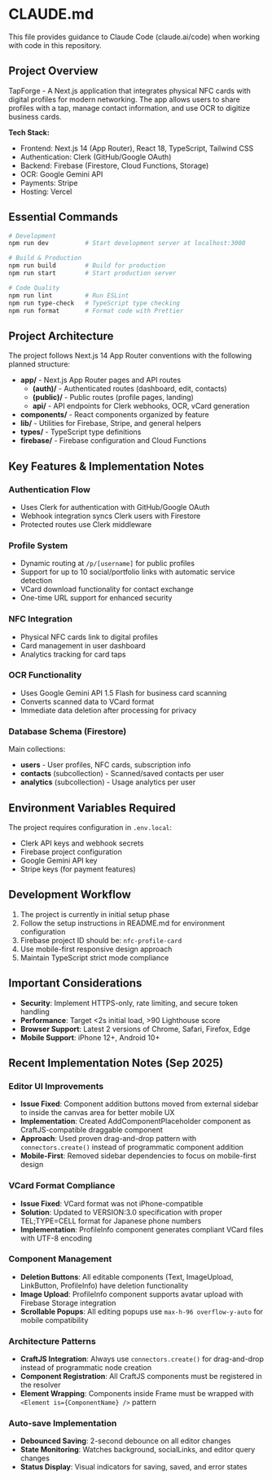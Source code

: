 # CLAUDE.md

This file provides guidance to Claude Code (claude.ai/code) when working with code in this repository.

## Project Overview

TapForge - A Next.js application that integrates physical NFC cards with digital profiles for modern networking. The app allows users to share profiles with a tap, manage contact information, and use OCR to digitize business cards.

**Tech Stack:**

- Frontend: Next.js 14 (App Router), React 18, TypeScript, Tailwind CSS
- Authentication: Clerk (GitHub/Google OAuth)
- Backend: Firebase (Firestore, Cloud Functions, Storage)
- OCR: Google Gemini API
- Payments: Stripe
- Hosting: Vercel

## Essential Commands

```bash
# Development
npm run dev          # Start development server at localhost:3000

# Build & Production
npm run build        # Build for production
npm run start        # Start production server

# Code Quality
npm run lint         # Run ESLint
npm run type-check   # TypeScript type checking
npm run format       # Format code with Prettier
```

## Project Architecture

The project follows Next.js 14 App Router conventions with the following planned structure:

- **app/** - Next.js App Router pages and API routes
  - **(auth)/** - Authenticated routes (dashboard, edit, contacts)
  - **(public)/** - Public routes (profile pages, landing)
  - **api/** - API endpoints for Clerk webhooks, OCR, vCard generation
- **components/** - React components organized by feature
- **lib/** - Utilities for Firebase, Stripe, and general helpers
- **types/** - TypeScript type definitions
- **firebase/** - Firebase configuration and Cloud Functions

## Key Features & Implementation Notes

### Authentication Flow

- Uses Clerk for authentication with GitHub/Google OAuth
- Webhook integration syncs Clerk users with Firestore
- Protected routes use Clerk middleware

### Profile System

- Dynamic routing at `/p/[username]` for public profiles
- Support for up to 10 social/portfolio links with automatic service detection
- VCard download functionality for contact exchange
- One-time URL support for enhanced security

### NFC Integration

- Physical NFC cards link to digital profiles
- Card management in user dashboard
- Analytics tracking for card taps

### OCR Functionality

- Uses Google Gemini API 1.5 Flash for business card scanning
- Converts scanned data to VCard format
- Immediate data deletion after processing for privacy

### Database Schema (Firestore)

Main collections:

- **users** - User profiles, NFC cards, subscription info
- **contacts** (subcollection) - Scanned/saved contacts per user
- **analytics** (subcollection) - Usage analytics per user

## Environment Variables Required

The project requires configuration in `.env.local`:

- Clerk API keys and webhook secrets
- Firebase project configuration
- Google Gemini API key
- Stripe keys (for payment features)

## Development Workflow

1. The project is currently in initial setup phase
2. Follow the setup instructions in README.md for environment configuration
3. Firebase project ID should be: `nfc-profile-card`
4. Use mobile-first responsive design approach
5. Maintain TypeScript strict mode compliance

## Important Considerations

- **Security**: Implement HTTPS-only, rate limiting, and secure token handling
- **Performance**: Target <2s initial load, >90 Lighthouse score
- **Browser Support**: Latest 2 versions of Chrome, Safari, Firefox, Edge
- **Mobile Support**: iPhone 12+, Android 10+

## Recent Implementation Notes (Sep 2025)

### Editor UI Improvements

- **Issue Fixed**: Component addition buttons moved from external sidebar to inside the canvas area for better mobile UX
- **Implementation**: Created AddComponentPlaceholder component as CraftJS-compatible draggable component
- **Approach**: Used proven drag-and-drop pattern with `connectors.create()` instead of programmatic component addition
- **Mobile-First**: Removed sidebar dependencies to focus on mobile-first design

### VCard Format Compliance

- **Issue Fixed**: VCard format was not iPhone-compatible
- **Solution**: Updated to VERSION:3.0 specification with proper TEL;TYPE=CELL format for Japanese phone numbers
- **Implementation**: ProfileInfo component generates compliant VCard files with UTF-8 encoding

### Component Management

- **Deletion Buttons**: All editable components (Text, ImageUpload, LinkButton, ProfileInfo) have deletion functionality
- **Image Upload**: ProfileInfo component supports avatar upload with Firebase Storage integration
- **Scrollable Popups**: All editing popups use `max-h-96 overflow-y-auto` for mobile compatibility

### Architecture Patterns

- **CraftJS Integration**: Always use `connectors.create()` for drag-and-drop instead of programmatic node creation
- **Component Registration**: All CraftJS components must be registered in the resolver
- **Element Wrapping**: Components inside Frame must be wrapped with `<Element is={ComponentName} />` pattern

### Auto-save Implementation

- **Debounced Saving**: 2-second debounce on all editor changes
- **State Monitoring**: Watches background, socialLinks, and editor query changes
- **Status Display**: Visual indicators for saving, saved, and error states
